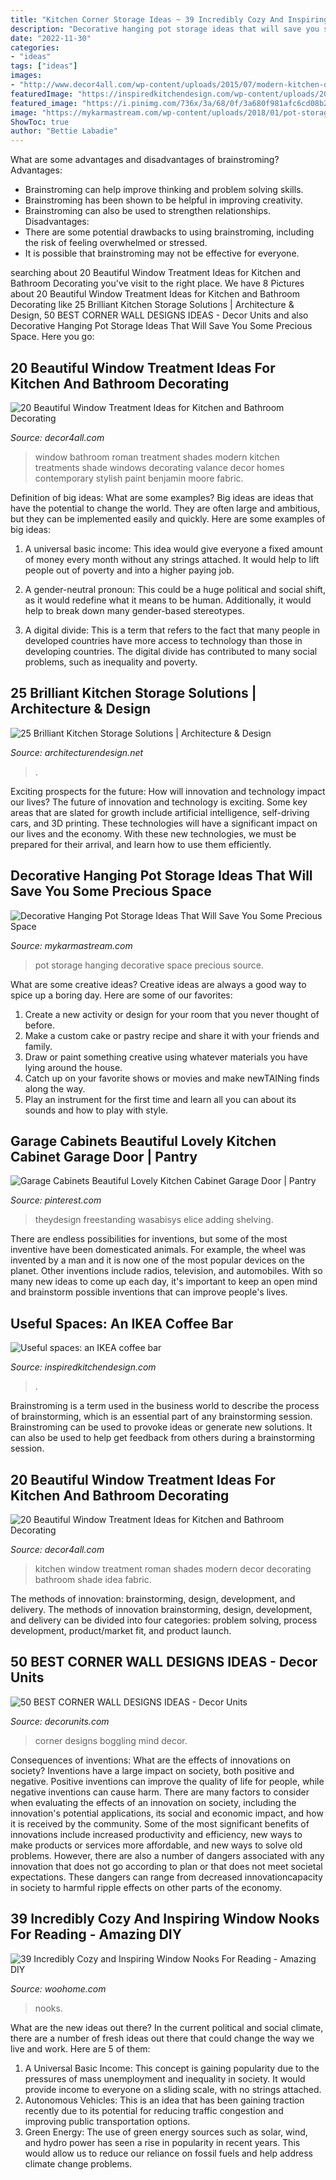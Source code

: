 ```yaml
---
title: "Kitchen Corner Storage Ideas ~ 39 Incredibly Cozy And Inspiring Window Nooks For Reading"
description: "Decorative hanging pot storage ideas that will save you some precious space"
date: "2022-11-30"
categories:
- "ideas"
tags: ["ideas"]
images:
- "http://www.decor4all.com/wp-content/uploads/2015/07/modern-kitchen-decor-roman-shades-window-treatment-ideas-4.jpg"
featuredImage: "https://inspiredkitchendesign.com/wp-content/uploads/2012/11/87-FI-2.jpg"
featured_image: "https://i.pinimg.com/736x/3a/68/0f/3a680f981afc6cd08b278f8c98bb8a56.jpg"
image: "https://mykarmastream.com/wp-content/uploads/2018/01/pot-storage-ideas-5-.jpg"
ShowToc: true
author: "Bettie Labadie"
---
```



What are some advantages and disadvantages of brainstroming?
Advantages: 
- Brainstroming can help improve thinking and problem solving skills. 
- Brainstroming has been shown to be helpful in improving creativity. 
- Brainstroming can also be used to strengthen relationships.
Disadvantages: 
- There are some potential drawbacks to using brainstroming, including the risk of feeling overwhelmed or stressed. 
- It is possible that brainstroming may not be effective for everyone.

	

		
searching about 20 Beautiful Window Treatment Ideas for Kitchen and Bathroom Decorating you've visit to the right place. We have 8 Pictures about 20 Beautiful Window Treatment Ideas for Kitchen and Bathroom Decorating like 25 Brilliant Kitchen Storage Solutions | Architecture &amp; Design, 50 BEST CORNER WALL DESIGNS IDEAS - Decor Units and also Decorative Hanging Pot Storage Ideas That Will Save You Some Precious Space. Here you go:
		
    
## 20 Beautiful Window Treatment Ideas For Kitchen And Bathroom Decorating

<img loading=lazy src="http://www.decor4all.com/wp-content/uploads/2015/07/roman-shades-window-treatment-ideas-for-bathroom-decorating-1.jpg" onerror="this.onerror=null;this.src='https://tse1.mm.bing.net/th?id=OIP.TYeHy_myf2BfXm8_7MYiygAAAA&amp;pid=15.1';" alt="20 Beautiful Window Treatment Ideas for Kitchen and Bathroom Decorating">

_Source: decor4all.com_

>window bathroom roman treatment shades modern kitchen treatments shade windows decorating valance decor homes contemporary stylish paint benjamin moore fabric. 

	

Definition of big ideas: What are some examples?
Big ideas are ideas that have the potential to change the world. They are often large and ambitious, but they can be implemented easily and quickly. Here are some examples of big ideas:
1. A universal basic income: This idea would give everyone a fixed amount of money every month without any strings attached. It would help to lift people out of poverty and into a higher paying job.

2. A gender-neutral pronoun: This could be a huge political and social shift, as it would redefine what it means to be human. Additionally, it would help to break down many gender-based stereotypes.

3. A digital divide: This is a term that refers to the fact that many people in developed countries have more access to technology than those in developing countries. The digital divide has contributed to many social problems, such as inequality and poverty.

    
## 25 Brilliant Kitchen Storage Solutions | Architecture &amp; Design

<img loading=lazy src="https://cdn.architecturendesign.net/wp-content/uploads/2014/09/25-Mullet-Cabinetry-Kitchen-Corner-Drawers.jpg" onerror="this.onerror=null;this.src='https://tse3.mm.bing.net/th?id=OIP.748ptL36zV8QrA8u0XiEhAHaJ3&amp;pid=15.1';" alt="25 Brilliant Kitchen Storage Solutions | Architecture &amp; Design">

_Source: architecturendesign.net_

>. 

	

Exciting prospects for the future: How will innovation and technology impact our lives?
The future of innovation and technology is exciting. Some key areas that are slated for growth include artificial intelligence, self-driving cars, and 3D printing. These technologies will have a significant impact on our lives and the economy. With these new technologies, we must be prepared for their arrival, and learn how to use them efficiently.

    
## Decorative Hanging Pot Storage Ideas That Will Save You Some Precious Space

<img loading=lazy src="https://mykarmastream.com/wp-content/uploads/2018/01/pot-storage-ideas-5-.jpg" onerror="this.onerror=null;this.src='https://tse1.mm.bing.net/th?id=OIP.9XLB0Gk6_XSpnWfYKTnPrwHaJ-&amp;pid=15.1';" alt="Decorative Hanging Pot Storage Ideas That Will Save You Some Precious Space">

_Source: mykarmastream.com_

>pot storage hanging decorative space precious source. 

	

What are some creative ideas?
Creative ideas are always a good way to spice up a boring day. Here are some of our favorites: 
1. Create a new activity or design for your room that you never thought of before. 
2. Make a custom cake or pastry recipe and share it with your friends and family. 
3. Draw or paint something creative using whatever materials you have lying around the house. 
4. Catch up on your favorite shows or movies and make newTAINing finds along the way. 
5. Play an instrument for the first time and learn all you can about its sounds and how to play with style.

    
## Garage Cabinets Beautiful Lovely Kitchen Cabinet Garage Door | Pantry

<img loading=lazy src="https://i.pinimg.com/736x/3a/68/0f/3a680f981afc6cd08b278f8c98bb8a56.jpg" onerror="this.onerror=null;this.src='https://tse2.mm.bing.net/th?id=OIP.IlFSIxymIWMCW2cxx9q6fQHaLF&amp;pid=15.1';" alt="Garage Cabinets Beautiful Lovely Kitchen Cabinet Garage Door | Pantry">

_Source: pinterest.com_

>theydesign freestanding wasabisys elice adding shelving. 

	

There are endless possibilities for inventions, but some of the most inventive have been domesticated animals. For example, the wheel was invented by a man and it is now one of the most popular devices on the planet. Other inventions include radios, television, and automobiles. With so many new ideas to come up each day, it's important to keep an open mind and brainstorm possible inventions that can improve people's lives.

    
## Useful Spaces: An IKEA Coffee Bar

<img loading=lazy src="https://inspiredkitchendesign.com/wp-content/uploads/2012/11/87-FI-2.jpg" onerror="this.onerror=null;this.src='https://tse3.mm.bing.net/th?id=OIP.r4xwRH3ofCmThOijTVBkVAHaJ4&amp;pid=15.1';" alt="Useful spaces: an IKEA coffee bar">

_Source: inspiredkitchendesign.com_

>. 

	

Brainstroming is a term used in the business world to describe the process of brainstorming, which is an essential part of any brainstorming session. Brainstroming can be used to provoke ideas or generate new solutions. It can also be used to help get feedback from others during a brainstorming session.

    
## 20 Beautiful Window Treatment Ideas For Kitchen And Bathroom Decorating

<img loading=lazy src="http://www.decor4all.com/wp-content/uploads/2015/07/modern-kitchen-decor-roman-shades-window-treatment-ideas-4.jpg" onerror="this.onerror=null;this.src='https://tse1.mm.bing.net/th?id=OIP.s0mz2bCdMcStkUUikV9rYAAAAA&amp;pid=15.1';" alt="20 Beautiful Window Treatment Ideas for Kitchen and Bathroom Decorating">

_Source: decor4all.com_

>kitchen window treatment roman shades modern decor decorating bathroom shade idea fabric. 

	

The methods of innovation: brainstorming, design, development, and delivery.
The methods of innovation brainstorming, design, development, and delivery can be divided into four categories: problem solving, process development, product/market fit, and product launch.

    
## 50 BEST CORNER WALL DESIGNS IDEAS - Decor Units

<img loading=lazy src="https://1.bp.blogspot.com/-TdynMVA1zjA/WCY14WI-jCI/AAAAAAAAJK8/aIw7Q43xULAG52D2LDaYtbYMiirumEvFACLcB/s1600/26294.jpg" onerror="this.onerror=null;this.src='https://tse1.mm.bing.net/th?id=OIP.4zF8RVUK_jJLlKOmALCGkQHaLH&amp;pid=15.1';" alt="50 BEST CORNER WALL DESIGNS IDEAS - Decor Units">

_Source: decorunits.com_

>corner designs boggling mind decor. 

	

Consequences of inventions: What are the effects of innovations on society?
Inventions have a large impact on society, both positive and negative. Positive inventions can improve the quality of life for people, while negative inventions can cause harm. There are many factors to consider when evaluating the effects of an innovation on society, including the innovation's potential applications, its social and economic impact, and how it is received by the community. Some of the most significant benefits of innovations include increased productivity and efficiency, new ways to make products or services more affordable, and new ways to solve old problems. However, there are also a number of dangers associated with any innovation that does not go according to plan or that does not meet societal expectations. These dangers can range from decreased innovationcapacity in society to harmful ripple effects on other parts of the economy.

    
## 39 Incredibly Cozy And Inspiring Window Nooks For Reading - Amazing DIY

<img loading=lazy src="https://www.woohome.com/wp-content/uploads/2013/10/Inspiring-Window-Reading-Nook-15-2.jpg" onerror="this.onerror=null;this.src='https://tse1.mm.bing.net/th?id=OIP.qGn1BCW4pah80u4sPYk2twHaJ4&amp;pid=15.1';" alt="39 Incredibly Cozy and Inspiring Window Nooks For Reading - Amazing DIY">

_Source: woohome.com_

>nooks. 

	

What are the new ideas out there?
In the current political and social climate, there are a number of fresh ideas out there that could change the way we live and work. Here are 5 of them: 
1. A Universal Basic Income: This concept is gaining popularity due to the pressures of mass unemployment and inequality in society. It would provide income to everyone on a sliding scale, with no strings attached.
2. Autonomous Vehicles: This is an idea that has been gaining traction recently due to its potential for reducing traffic congestion and improving public transportation options.
3. Green Energy: The use of green energy sources such as solar, wind, and hydro power has seen a rise in popularity in recent years. This would allow us to reduce our reliance on fossil fuels and help address climate change problems.

